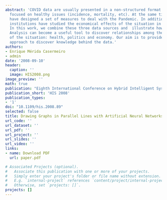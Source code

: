 ```yaml
---
abstract: 'COVID data are usually presented in a non-structured format and mainly
  focused on healthy issues (incidence, mortality, etc). At the same time, Governments
  have designed a set of measures to deal with the Pandemic. In addition, several
  institutions have studied the economical effects of the situation in each country.
  In this work, we combine these three data sources and  illustrate how Formal Concept
  Analysis can become a useful tool to discover relationships among these three views
  of the situation: health, politics and economy. Our aim is to provide an implication-driven
  approach to discover knowledge behind the data.'
authors:
- Enrique Mérida Casermeiro
- admin
date: '2008-09-10'
header:
  caption: ''
  image: HIS2008.png
image_preview: ''
math: true
publication: "Eighth International Conference on Hybrid Intelligent Systems (HIS) 2008: 667-671"
publication_short: 'HIS 2008'
publication_types:
- '1'
doi: "10.1109/his.2008.89"
selected: false
title: Drawing Graphs in Parallel Lines with Artificial Neural Networks
url_code: ''
url_dataset: ''
url_pdf: ''
url_project: ''
url_slides: ''
url_video: ''
links:
- name: Download PDF
  url: paper.pdf

# Associated Projects (optional).
#   Associate this publication with one or more of your projects.
#   Simply enter your project's folder or file name without extension.
#   E.g. `internal-project` references `content/project/internal-project/index.md`.
#   Otherwise, set `projects: []`.
projects: []
---
```


